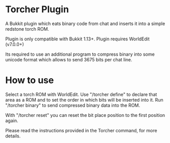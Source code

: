 # Torcher Plugin
A Bukkit plugin which eats binary code from chat and inserts it into a simple redstone torch ROM.

Plugin is only compatible with Bukkit 1.13+.
Plugin requires WorldEdit (v7.0.0+)

Its required to use an additional program to compress binary into some unicode format which allows to send 3675 bits per chat line.

# How to use
Select a torch ROM with WorldEdit. Use "/torcher define" to declare that area as a ROM and to set the order in which bits will be inserted into it. Run "/torcher binary" to send compressed binary data into the ROM.

With "/torcher reset" you can reset the bit place position to the first position again.

Please read the instructions provided in the Torcher command, for more details.
